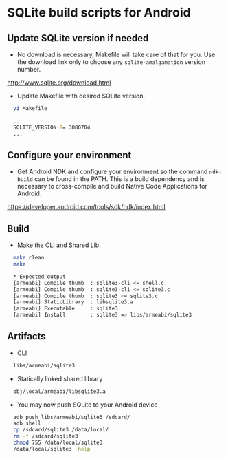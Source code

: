 # SQLite build scripts for Android

## Update SQLite version if needed

* No download is necessary, Makefile will take care of that for you. Use the
  download link only to choose any `sqlite-amalgamation` version number.

http://www.sqlite.org/download.html

* Update Makefile with desired SQLite version.

```bash
  vi Makefile

  ...
  SQLITE_VERSION ?= 3080704
  ...
```

## Configure your environment

* Get Android NDK and configure your environment so the command `ndk-build`
  can be found in the PATH. This is a build dependency and is necessary to
  cross-compile and build Native Code Applications for Android.

https://developer.android.com/tools/sdk/ndk/index.html

## Build

* Make the CLI and Shared Lib.

```bash
  make clean
  make

  * Expected output
  [armeabi] Compile thumb  : sqlite3-cli <= shell.c
  [armeabi] Compile thumb  : sqlite3-cli <= sqlite3.c
  [armeabi] Compile thumb  : sqlite3 <= sqlite3.c
  [armeabi] StaticLibrary  : libsqlite3.a
  [armeabi] Executable     : sqlite3
  [armeabi] Install        : sqlite3 => libs/armeabi/sqlite3
```

## Artifacts

* CLI

```bash
  libs/armeabi/sqlite3
```

* Statically linked shared library

```bash
  obj/local/armeabi/libsqlite3.a
```

* You may now push SQLite to your Android device

```bash
  adb push libs/armeabi/sqlite3 /sdcard/
  adb shell
  cp /sdcard/sqlite3 /data/local/
  rm -f /sdcard/sqlite3
  chmod 755 /data/local/sqlite3
  /data/local/sqlite3 -help
```
